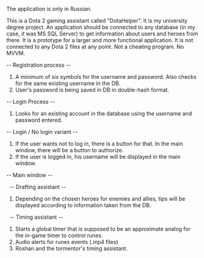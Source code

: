 The application is only in Russian.

This is a Dota 2 gaming assistant called "DotaHelper". It is my university degree project.
An application should be connected to any database (in my case, it was MS SQL Server) to get information about users and heroes from there.
It is a prototype for a larger and more functional application. It is not connected to any Dota 2 files at any point. Not a cheating program.
No MVVM.

-- Registration process --
1. A minimum of six symbols for the username and password. Also checks for the same existing username in the DB.
2. User's password is being saved in DB in double-hash format.

-- Login Process --
1. Looks for an existing account in the database using the username and password entered.

-- Login / No login variant -- 
1. If the user wants not to log in, there is a button for that. In the main window, there will be a button to authorize.
2. If the user is logged in, his username will be displayed in the main window.

-- Main window --

  -- Drafting assistant --
  1. Depending on the chosen heroes for enemies and allies, tips will be displayed according to information taken from the DB.

  -- Timing assistant --
  1. Starts a global timer that is supposed to be an approximate analog for the in-game timer to control runes. 
  2. Audio alerts for runes events (.mp4 files)
  3. Roshan and the tormentor's timing assistant.
